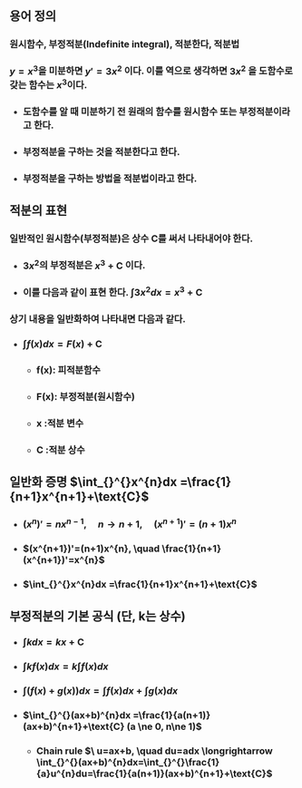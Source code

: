 ## 용어 정의
### 원시함수, 부정적분(Indefinite integral), 적분한다, 적분법
### $y=x^{3}$을 미분하면 $y'=3x^{2}$ 이다. 이를 역으로 생각하면 $3x^{2}$  을 도함수로 갖는 함수는  $x^{3}$이다.
+ ### 도함수를 알 때 미분하기 전 원래의 함수를 원시함수 또는 부정적분이라고 한다.
+ ### 부정적분을 구하는 것을 적분한다고 한다.
+ ### 부정적분을 구하는 방법을 적분법이라고 한다.

## 적분의 표현
### 일반적인 원시함수(부정적분)은 상수 C를 써서 나타내어야 한다.
+ ### $3x^{2}$의  부정적분은 $x^{3}+\text{C}$ 이다.
+ ### 이를 다음과 같이 표현 한다. $\int_{}^{}3x^{2}dx = x^{3}+\text{C}$
### 상기 내용을 일반화하여 나타내면 다음과 같다. 
+ ### $\int_{}^{}f(x)dx = F(x)+\text{C}$
  + ### f(x): 피적분함수
  + ### F(x): 부정적분(원시함수)
  + ### x :적분 변수
  + ### C :적분 상수

## 일반화 증명 $\int_{}^{}x^{n}dx =\frac{1}{n+1}x^{n+1}+\text{C}$
+ ### $(x^{n})'=nx^{n-1},\quad  n\longrightarrow n+1, \quad (x^{n+1})'=(n+1)x^{n}$
+ ### $(x^{n+1})'=(n+1)x^{n}, \quad \frac{1}{n+1}(x^{n+1})'=x^{n}$
+ ### $\int_{}^{}x^{n}dx =\frac{1}{n+1}x^{n+1}+\text{C}$

## 부정적분의 기본 공식 (단, k는 상수)
+ ### $\int_{}^{}kdx =kx+\text{C}$
+ ### $\int_{}^{}kf(x)dx =k\int_{}^{}f(x)dx$
+ ### $\int_{}^{}(f(x)+g(x))dx =\int_{}^{}f(x)dx+\int_{}^{}g(x)dx$
+ ### $\int_{}^{}(ax+b)^{n}dx =\frac{1}{a(n+1)}(ax+b)^{n+1}+\text{C} (a \ne 0, n\ne 1)$
  + ### Chain rule  $\ u=ax+b, \quad du=adx \longrightarrow \int_{}^{}(ax+b)^{n}dx=\int_{}^{}\frac{1}{a}u^{n}du=\frac{1}{a(n+1)}(ax+b)^{n+1}+\text{C}$

